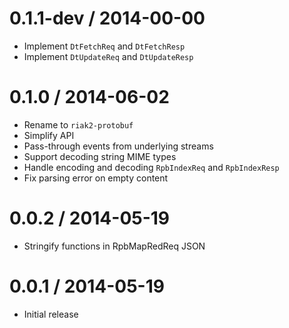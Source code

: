 0.1.1-dev / 2014-00-00
======================

  * Implement `DtFetchReq` and `DtFetchResp`
  * Implement `DtUpdateReq` and `DtUpdateResp`


0.1.0 / 2014-06-02
==================

  * Rename to `riak2-protobuf`
  * Simplify API
  * Pass-through events from underlying streams
  * Support decoding string MIME types
  * Handle encoding and decoding `RpbIndexReq` and `RpbIndexResp`
  * Fix parsing error on empty content


0.0.2 / 2014-05-19
==================

  * Stringify functions in RpbMapRedReq JSON


0.0.1 / 2014-05-19
==================

  * Initial release
